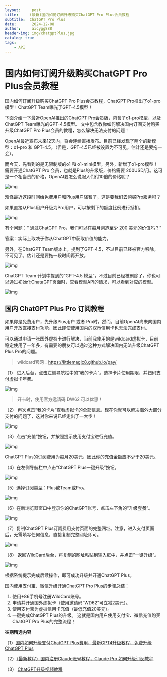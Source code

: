 ```yaml
---
layout:     post
title:     (最新)国内如何订阅升级购买ChatGPT Pro Plus会员教程
subtitle:  ChatGPT Pro Plus
date:       2024-12-08
author:     aicygg888
header-img: img/chatgptPlus.jpg
catalog: true
tags:
    - API
---
```


# 国内如何订阅升级购买ChatGPT Pro Plus会员教程



国内如何订阅升级购买ChatGPT Pro Plus会员教程，ChatGPT Pro推出了o1-pro模型！ChatGPT Team曝光了GPT-4.5模型！

下面介绍一下最近OpenAI推出的ChatGPT Pro会员版，包含了o1-pro模型，以及ChatGPT Team曝光的GPT-4.5模型。 文中包含教你如何解决国内订阅支付购买升级ChatGPT Pro Plus会员的教程，怎么解决无法支付的问题！

OpenAI最近宣布未来12天内，将会连续直播发布。目前已经发现了两个的新模型：o1-pro 和 GPT-4.5。（但是，GPT-4.5已经被设置为不可见，估计还是要拖一会）。

而今天，先看到的是无限制版的o1 和 o1-mini模型，另外，新增了o1-pro模型！ 需要开通ChatGPT Pro 会员，也就是Plus的升级版，价格需要 200USD/月。这可是一个相当贵的价格，OpenAI要怎么说服人们付10倍的价格呢？

![img](https://pica.zhimg.com/80/v2-e97166ef78486addc941c23c4169b649_720w.png)

难怪最近这段时间给免费用户和Plus用户降智了，这是要我们去购买Pro服务吗？

如果直接从Plus用户升级为Pro用户，可以按剩下的额度比例进行抵扣。

![img](https://picx.zhimg.com/80/v2-cb6891cb6dcf03f52337a0433a7f22c5_720w.png)

有个问题：“ 通过ChatGPT Pro，我们可以在每月创造至少 200 美元的价值吗？”

答案：实际上取决于你从ChatGPT中获取价值的能力。

另外，在ChatGPT Team版本上，提到了GPT-4.5，不过目前已经被官方移除，不可见了。估计还是要拖一段时间再开放。

![img](https://pic1.zhimg.com/80/v2-69b62afc4e3b9e2e3f51a0d22556aa3f_720w.png)

ChatGPT Team 计划中提到的“GPT-4.5 模型”，不过目前已经被删除了。你也可以通过初始化ChataGPT页面时，查看模型API的请求，可以看到对应的模型。

![img](https://picx.zhimg.com/80/v2-49b4070ff9759ef6779b2d789342b936_720w.png)

## 国内 ChatGPT Plus Pro 订阅教程

如果你是免费用户，先升级Plus用户 或者 Pro时，然而，目前OpenAI尚未向国内用户开放直接支付功能，因此即使使用国内的双币信用卡也无法完成支付。

可以通过申请一张国外虚拟卡进行解决，当前我使用的是wildcard虚拟卡，目前稳定使用了一年多，有需要的朋友可以通过这种方式解决国内无法升级ChatGPT Plus Pro的问题。

>  wildcard官网：https://littlemagic8.github.io/pay/

（1） 进入后台，点击左侧导航栏中的“我的卡片”。选择卡片使用期限，并扫码支付虚拟卡年费。

![img](https://picx.zhimg.com/80/v2-68de8f012136620c1c96a6f41dcf43d0_720w.png)

>  开卡时，使用官方邀请码 DW62 可以优惠！ 



（2） 再次点击“我的卡片”查看虚拟卡的全部信息。现在你就可以解决海外大部分支付的问题了，这对你来说已经走出了一大步！

![img](https://pic1.zhimg.com/80/v2-c9c080118bb0c4c69171c0213ada4a1c_720w.png)



（3）点击“充值”按钮，并按照提示使用支付宝进行充值。

![img](https://picx.zhimg.com/80/v2-b240feb43639e084991afe9453686c9a_720w.png)

ChatGPT Plus的订阅费用为每月20美元，因此你的充值金额应不少于20美元。



（4）在左侧导航栏中点击“ChatGPT Plus一键升级”按钮。

![img](https://pic1.zhimg.com/80/v2-7b6c95a2615935610e90a885467e9d65_720w.png)



（5）选择订阅类型：Plus或Team或Pro。

![img](https://picx.zhimg.com/80/v2-82b9904b87350969c54b96b5045fb62f_720w.png)



（6）在新浏览器窗口中登录你的ChatGPT账号，点击左下角的“升级套餐”。

![img](https://picx.zhimg.com/80/v2-1d44e2fca2ac18dd345865f9d4065d9b_720w.png)

（7）复制ChatGPT Plus订阅费用支付页面的完整网址。注意，进入支付页面后，无需填写任何信息，直接复制完整网址即可。

![img](https://pica.zhimg.com/80/v2-058225d4270b4fb048c0a2596cc951f4_720w.png)





（8） 返回WildCard后台，将复制的网址粘贴到输入框中，并点击“一键升级”。

![img](https://picx.zhimg.com/80/v2-e97aa98f258dd1a884cf246d64130b54_720w.png)



根据系统提示完成后续操作，即可成功升级并开通ChatGPT Plus。

国内使用支付宝、微信升级开通ChatGPT Pro Plus的步骤总结：

1. 使用+86手机号注册WildCard账号。
2. 申请并开通国外虚拟卡（使用邀请码“WD62”可立减2美元）。
3. 使用支付宝为虚拟信用卡充值（最低充值20美元）。
4. 一键完成ChatGPT Plus的升级。 这就是国内用户使用支付宝、微信充值购买ChatGPT Pro Plus的完整流程！

**往期精选内容** 

（1）[国内如何升级支付ChatGPT Plus费用，最新GPT4升级教程，免费升级ChatGPT Plus](https://littlemagic8.github.io/2024/09/04/update-ChatGPT-Plus/)

（2）[（最新教程）国内注册Claude账号教程，Claude Pro 如何升级订阅教程](https://littlemagic8.github.io/2024/09/24/use-ClaudePro-model/)

（3） [ChatGPT升级视频教程](https://bewildcard.com/faq)